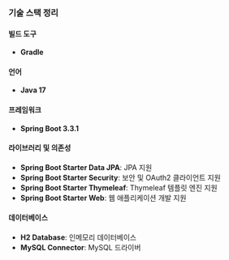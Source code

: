 ### 기술 스택 정리

#### 빌드 도구
- **Gradle**

#### 언어
- **Java 17**

#### 프레임워크
- **Spring Boot 3.3.1**

#### 라이브러리 및 의존성
- **Spring Boot Starter Data JPA**: JPA 지원
- **Spring Boot Starter Security**: 보안 및 OAuth2 클라이언트 지원
- **Spring Boot Starter Thymeleaf**: Thymeleaf 템플릿 엔진 지원
- **Spring Boot Starter Web**: 웹 애플리케이션 개발 지원

#### 데이터베이스
- **H2 Database**: 인메모리 데이터베이스
- **MySQL Connector**: MySQL 드라이버
